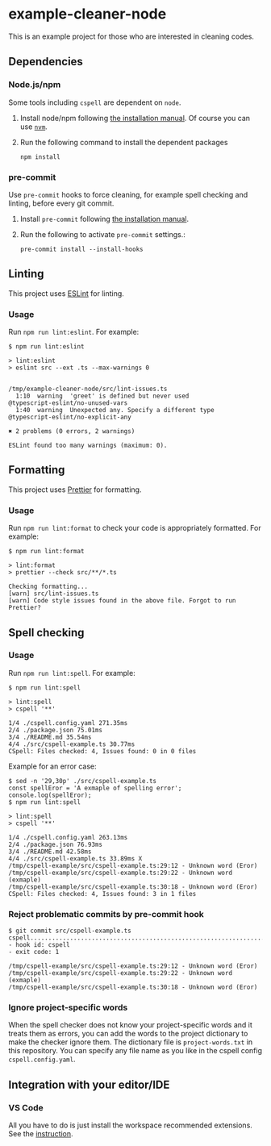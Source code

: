 # example-cleaner-node

This is an example project for those who are interested in cleaning codes.

## Dependencies

### Node.js/npm

Some tools including `cspell` are dependent on `node`.

1. Install node/npm following [the installation manual](https://nodejs.org/en/download/). Of course you can use [`nvm`](https://github.com/nvm-sh/nvm).
2. Run the following command to install the dependent packages

    ```console
    npm install
    ```

### pre-commit

Use `pre-commit` hooks to force cleaning, for example spell checking and linting, before every git commit.

1. Install `pre-commit` following [the installation manual](https://pre-commit.com/#installation).
2. Run the following to activate `pre-commit` settings.:

    ```console
    pre-commit install --install-hooks
    ```

## Linting

This project uses [ESLint](https://eslint.org/) for linting.

### Usage

Run `npm run lint:eslint`. For example:

```console
$ npm run lint:eslint

> lint:eslint
> eslint src --ext .ts --max-warnings 0


/tmp/example-cleaner-node/src/lint-issues.ts
  1:10  warning  'greet' is defined but never used         @typescript-eslint/no-unused-vars
  1:40  warning  Unexpected any. Specify a different type  @typescript-eslint/no-explicit-any

✖ 2 problems (0 errors, 2 warnings)

ESLint found too many warnings (maximum: 0).
```

## Formatting

This project uses [Prettier](https://prettier.io/) for formatting.

### Usage

Run `npm run lint:format` to check your code is appropriately formatted. For example:

```console
$ npm run lint:format

> lint:format
> prettier --check src/**/*.ts

Checking formatting...
[warn] src/lint-issues.ts
[warn] Code style issues found in the above file. Forgot to run Prettier?
```

## Spell checking

### Usage

Run `npm run lint:spell`. For example:

```console
$ npm run lint:spell

> lint:spell
> cspell '**'

1/4 ./cspell.config.yaml 271.35ms
2/4 ./package.json 75.01ms
3/4 ./README.md 35.54ms
4/4 ./src/cspell-example.ts 30.77ms
CSpell: Files checked: 4, Issues found: 0 in 0 files
```

Example for an error case:

[//]: # "cspell:disable"

```console
$ sed -n '29,30p' ./src/cspell-example.ts 
const spellEror = 'A exmaple of spelling error';
console.log(spellEror);
$ npm run lint:spell

> lint:spell
> cspell '**'

1/4 ./cspell.config.yaml 263.13ms
2/4 ./package.json 76.93ms
3/4 ./README.md 42.58ms
4/4 ./src/cspell-example.ts 33.89ms X
/tmp/cspell-example/src/cspell-example.ts:29:12 - Unknown word (Eror)
/tmp/cspell-example/src/cspell-example.ts:29:22 - Unknown word (exmaple)
/tmp/cspell-example/src/cspell-example.ts:30:18 - Unknown word (Eror)
CSpell: Files checked: 4, Issues found: 3 in 1 files
```

[//]: # "cspell:enable"

### Reject problematic commits by pre-commit hook

[//]: # "cspell:disable"

```console
$ git commit src/cspell-example.ts
cspell...................................................................Failed
- hook id: cspell
- exit code: 1

/tmp/cspell-example/src/cspell-example.ts:29:12 - Unknown word (Eror)
/tmp/cspell-example/src/cspell-example.ts:29:22 - Unknown word (exmaple)
/tmp/cspell-example/src/cspell-example.ts:30:18 - Unknown word (Eror)
```

[//]: # "cspell:enable"

### Ignore project-specific words

When the spell checker does not know your project-specific words and it treats them as errors, you can add the words to the project dictionary to make the checker ignore them. The dictionary file is `project-words.txt` in this repository. You can specify any file name as you like in the cspell config `cspell.config.yaml`.

## Integration with your editor/IDE

### VS Code

All you have to do is just install the workspace recommended extensions. See the [instruction](https://code.visualstudio.com/docs/editor/extension-marketplace#_workspace-recommended-extensions).
